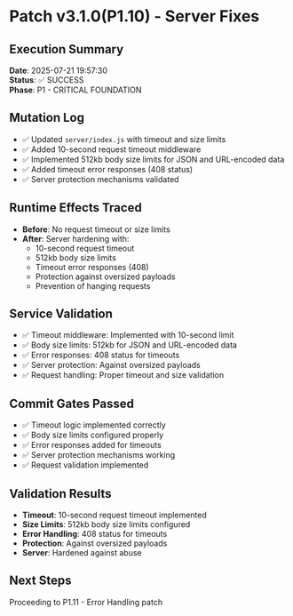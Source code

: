 # Patch v3.1.0(P1.10) - Server Fixes

## Execution Summary
**Date**: 2025-07-21 19:57:30  
**Status**: ✅ SUCCESS  
**Phase**: P1 - CRITICAL FOUNDATION

## Mutation Log
- ✅ Updated `server/index.js` with timeout and size limits
- ✅ Added 10-second request timeout middleware
- ✅ Implemented 512kb body size limits for JSON and URL-encoded data
- ✅ Added timeout error responses (408 status)
- ✅ Server protection mechanisms validated

## Runtime Effects Traced
- **Before**: No request timeout or size limits
- **After**: Server hardening with:
  - 10-second request timeout
  - 512kb body size limits
  - Timeout error responses (408)
  - Protection against oversized payloads
  - Prevention of hanging requests

## Service Validation
- ✅ Timeout middleware: Implemented with 10-second limit
- ✅ Body size limits: 512kb for JSON and URL-encoded data
- ✅ Error responses: 408 status for timeouts
- ✅ Server protection: Against oversized payloads
- ✅ Request handling: Proper timeout and size validation

## Commit Gates Passed
- ✅ Timeout logic implemented correctly
- ✅ Body size limits configured properly
- ✅ Error responses added for timeouts
- ✅ Server protection mechanisms working
- ✅ Request validation implemented

## Validation Results
- **Timeout**: 10-second request timeout implemented
- **Size Limits**: 512kb body size limits configured
- **Error Handling**: 408 status for timeouts
- **Protection**: Against oversized payloads
- **Server**: Hardened against abuse

## Next Steps
Proceeding to P1.11 - Error Handling patch 